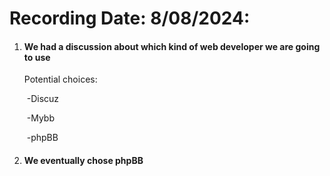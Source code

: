 # Recording Date: 8/08/2024:

1. #### We had a discussion about which kind of web developer we are going to use

   Potential choices:

   ​	-Discuz

   ​	-Mybb

   ​	-phpBB

2. #### We eventually chose phpBB

